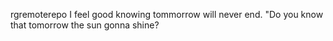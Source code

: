 rgremoterepo
I feel good knowing tommorrow will never end. 
"Do you know that tomorrow the sun gonna shine? 
